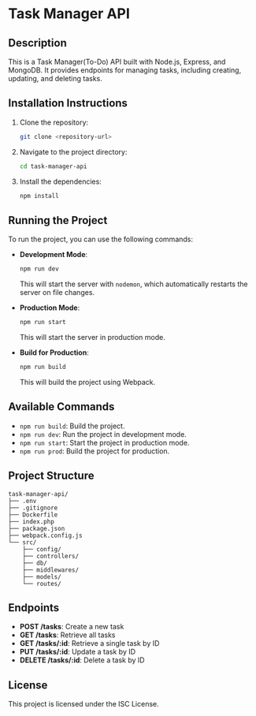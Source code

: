 # Task Manager API

## Description
This is a Task Manager(To-Do) API built with Node.js, Express, and MongoDB. It provides endpoints for managing tasks, including creating, updating, and deleting tasks.

## Installation Instructions
1. Clone the repository:
   ```bash
   git clone <repository-url>
   ```
2. Navigate to the project directory:
   ```bash
   cd task-manager-api
   ```
3. Install the dependencies:
   ```bash
   npm install
   ```

## Running the Project
To run the project, you can use the following commands:

- **Development Mode**: 
   ```bash
   npm run dev
   ```
   This will start the server with `nodemon`, which automatically restarts the server on file changes.

- **Production Mode**: 
   ```bash
   npm run start
   ```
   This will start the server in production mode.

- **Build for Production**: 
   ```bash
   npm run build
   ```
   This will build the project using Webpack.

## Available Commands
- `npm run build`: Build the project.
- `npm run dev`: Run the project in development mode.
- `npm run start`: Start the project in production mode.
- `npm run prod`: Build the project for production.

## Project Structure
```
task-manager-api/
├── .env
├── .gitignore
├── Dockerfile
├── index.php
├── package.json
├── webpack.config.js
└── src/
    ├── config/
    ├── controllers/
    ├── db/
    ├── middlewares/
    ├── models/
    └── routes/
```

## Endpoints
- **POST /tasks**: Create a new task
- **GET /tasks**: Retrieve all tasks
- **GET /tasks/:id**: Retrieve a single task by ID
- **PUT /tasks/:id**: Update a task by ID
- **DELETE /tasks/:id**: Delete a task by ID

## License
This project is licensed under the ISC License.

